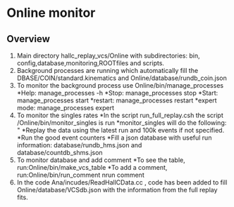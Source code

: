 # Online monitor

## Overview

1.  Main directory hallc_replay_vcs/Online with subdirectories: bin, config,database,monitoring,ROOTfiles and scripts.
2.  Background processes are running which automatically fill the DBASE/COIN/standard.kinematics and Online/database/rundb_coin.json
3.  To monitor the background process use Online/bin/manage_processes
    *Help: manage_processes -h
    *Stop:  manage_processes stop
    *Start:  manage_processes start
    *restart:   manage_processes restart
    *expert mode:  manage_processes expert
4.  To monitor the singles rates
    *In the script run_full_replay.csh the script /Online/bin/monitor_singles is run
    *monitor_singles will do the following:            "
    *Replay the data using the latest run and 100k events if not specified.
    *Run the good event counters
    *Fill a json database with useful run information: database/rundb_hms.json and database/countdb_shms.json   
5. To monitor database and add comment
     *To see the table, run:Online/bin/make_vcs_table
     *To add a comment, run:Online/bin/run_comment nrun comment
6. In the code Ana/incudes/ReadHallCData.cc , code has been added to fill Online/database/VCSdb.json with the information from the full replay fits.


